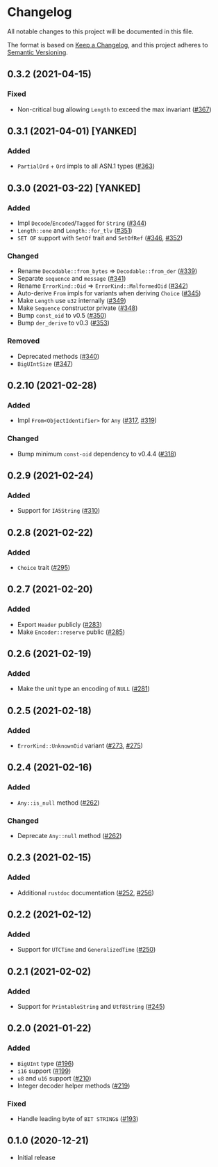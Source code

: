 # Changelog
All notable changes to this project will be documented in this file.

The format is based on [Keep a Changelog](https://keepachangelog.com/en/1.0.0/),
and this project adheres to [Semantic Versioning](https://semver.org/spec/v2.0.0.html).

## 0.3.2 (2021-04-15)
### Fixed
- Non-critical bug allowing `Length` to exceed the max invariant ([#367])

[#367]: https://github.com/RustCrypto/utils/pull/367

## 0.3.1 (2021-04-01) [YANKED]
### Added
- `PartialOrd` + `Ord` impls to all ASN.1 types ([#363])

[#363]: https://github.com/RustCrypto/utils/pull/363

## 0.3.0 (2021-03-22) [YANKED]
### Added
- Impl `Decode`/`Encoded`/`Tagged` for `String` ([#344])
- `Length::one` and `Length::for_tlv` ([#351])
- `SET OF` support with `SetOf` trait and `SetOfRef` ([#346], [#352])

### Changed
- Rename `Decodable::from_bytes` => `Decodable::from_der` ([#339])
- Separate `sequence` and `message` ([#341])
- Rename `ErrorKind::Oid` => `ErrorKind::MalformedOid` ([#342])
- Auto-derive `From` impls for variants when deriving `Choice` ([#345])
- Make `Length` use `u32` internally ([#349])
- Make `Sequence` constructor private ([#348])
- Bump `const_oid` to v0.5 ([#350])
- Bump `der_derive` to v0.3 ([#353])

### Removed
- Deprecated methods ([#340])
- `BigUIntSize` ([#347])

[#339]: https://github.com/RustCrypto/utils/pull/339
[#340]: https://github.com/RustCrypto/utils/pull/340
[#341]: https://github.com/RustCrypto/utils/pull/341
[#342]: https://github.com/RustCrypto/utils/pull/342
[#344]: https://github.com/RustCrypto/utils/pull/344
[#345]: https://github.com/RustCrypto/utils/pull/345
[#346]: https://github.com/RustCrypto/utils/pull/346
[#347]: https://github.com/RustCrypto/utils/pull/347
[#348]: https://github.com/RustCrypto/utils/pull/348
[#349]: https://github.com/RustCrypto/utils/pull/349
[#350]: https://github.com/RustCrypto/utils/pull/350
[#351]: https://github.com/RustCrypto/utils/pull/351
[#352]: https://github.com/RustCrypto/utils/pull/352
[#353]: https://github.com/RustCrypto/utils/pull/353

## 0.2.10 (2021-02-28)
### Added
- Impl `From<ObjectIdentifier>` for `Any` ([#317], [#319])

### Changed
- Bump minimum `const-oid` dependency to v0.4.4 ([#318])

[#317]: https://github.com/RustCrypto/utils/pull/317
[#318]: https://github.com/RustCrypto/utils/pull/318
[#319]: https://github.com/RustCrypto/utils/pull/319

## 0.2.9 (2021-02-24)
### Added
- Support for `IA5String` ([#310])

[#310]: https://github.com/RustCrypto/utils/pull/310

## 0.2.8 (2021-02-22)
### Added
- `Choice` trait ([#295])

[#295]: https://github.com/RustCrypto/utils/pull/295

## 0.2.7 (2021-02-20)
### Added
- Export `Header` publicly ([#283])
- Make `Encoder::reserve` public ([#285])

[#283]: https://github.com/RustCrypto/utils/pull/283
[#285]: https://github.com/RustCrypto/utils/pull/285

## 0.2.6 (2021-02-19)
### Added
- Make the unit type an encoding of `NULL` ([#281])

[#281]: https://github.com/RustCrypto/utils/pull/281

## 0.2.5 (2021-02-18)
### Added
- `ErrorKind::UnknownOid` variant ([#273], [#275])

[#273]: https://github.com/RustCrypto/utils/pull/273
[#275]: https://github.com/RustCrypto/utils/pull/275

## 0.2.4 (2021-02-16)
### Added
- `Any::is_null` method ([#262])

### Changed
- Deprecate `Any::null` method ([#262])

[#262]: https://github.com/RustCrypto/utils/pull/262

## 0.2.3 (2021-02-15)
### Added
- Additional `rustdoc` documentation ([#252], [#256])

[#252]: https://github.com/RustCrypto/utils/pull/252
[#256]: https://github.com/RustCrypto/utils/pull/256

## 0.2.2 (2021-02-12)
### Added
- Support for `UTCTime` and `GeneralizedTime` ([#250])

[#250]: https://github.com/RustCrypto/utils/pull/250

## 0.2.1 (2021-02-02)
### Added
- Support for `PrintableString` and `Utf8String` ([#245])

[#245]: https://github.com/RustCrypto/utils/pull/245

## 0.2.0 (2021-01-22)
### Added
- `BigUInt` type ([#196])
- `i16` support ([#199])
- `u8` and `u16` support ([#210])
- Integer decoder helper methods ([#219])

### Fixed
- Handle leading byte of `BIT STRING`s ([#193])

[#193]: https://github.com/RustCrypto/utils/pull/193
[#196]: https://github.com/RustCrypto/utils/pull/196
[#199]: https://github.com/RustCrypto/utils/pull/199
[#210]: https://github.com/RustCrypto/utils/pull/210
[#219]: https://github.com/RustCrypto/utils/pull/219

## 0.1.0 (2020-12-21)
- Initial release
